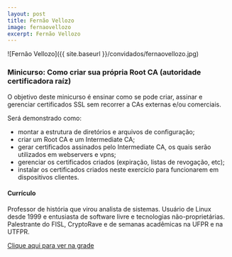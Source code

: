 ```yaml
---
layout: post
title: Fernão Vellozo
image: fernaovellozo
excerpt: Fernão Vellozo
---
```

![Fernão Vellozo]({{ site.baseurl }}/convidados/fernaovellozo.jpg)


### Minicurso: Como criar sua própria Root CA (autoridade certificadora raíz)

O objetivo deste minicurso é ensinar como se pode criar, assinar e gerenciar certificados SSL sem recorrer a CAs externas e/ou comerciais.
 
 Será demonstrado como:
 
 - montar a estrutura de diretórios e arquivos de configuração;
 - criar um Root CA e um Intermediate CA;
 - gerar certificados assinados pelo Intermediate CA, os quais serão utilizados em webservers e vpns;
 - gerenciar os certificados criados (expiração, listas de revogação, etc);
 - instalar os certificados criados neste exercício para funcionarem em dispositivos clientes.

#### Currículo
Professor de história que virou analista de sistemas.
 Usuário de Linux desde 1999 e entusiasta de software livre e tecnologias não-proprietárias.
 Palestrante do FISL, CryptoRave e de semanas acadêmicas na UFPR e na UTFPR.
 

[Clique aqui para ver na grade](http://sistema.ftsl.org.br/ftsl9/grade/detail.html?pid=233)

